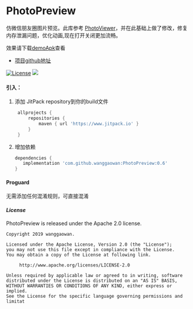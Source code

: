 # PhotoPreview
仿微信朋友圈图片预览。此库参考 [PhotoViewer](https://github.com/wanglu1209/PhotoViewer)，并在此基础上做了修改，修复内存泄漏问题，优化动画,现在打开关闭更加流畅。

效果请下载[demoApk](/app-debug.apk)查看

* [项目github地址](https://github.com/wanggaowan/PhotoPreview)

[![License](https://img.shields.io/badge/license-Apache%202-4EB1BA.svg)](https://www.apache.org/licenses/LICENSE-2.0.html)
[![](https://jitpack.io/v/wanggaowan/PhotoPreview.svg)](https://jitpack.io/#wanggaowan/PhotoPreview)

#### 引入：
1. 添加 JitPack repository到你的build文件
      ```groovy
       allprojects {
           repositories {
               maven { url 'https://www.jitpack.io' }
           }
       }
      ```

2. 增加依赖
      ```groovy
      dependencies {
         implementation 'com.github.wanggaowan:PhotoPreview:0.6'
      }
      ```

#### Proguard
无需添加任何混淆规则，可直接混淆

#### *License*
PhotoPreview is released under the Apache 2.0 license.
```
Copyright 2019 wanggaowan.

Licensed under the Apache License, Version 2.0 (the "License");
you may not use this file except in compliance with the License.
You may obtain a copy of the License at following link.

     http://www.apache.org/licenses/LICENSE-2.0

Unless required by applicable law or agreed to in writing, software
distributed under the License is distributed on an "AS IS" BASIS,
WITHOUT WARRANTIES OR CONDITIONS OF ANY KIND, either express or implied.
See the License for the specific language governing permissions and
limitat
```